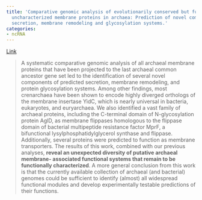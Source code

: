 ```yaml
---
title: 'Comparative genomic analysis of evolutionarily conserved but functionally
  uncharacterized membrane proteins in archaea: Prediction of novel components of
  secretion, membrane remodeling and glycosylation systems.'
categories:
- ncRNA
---
```

[Link](http://www.ncbi.nlm.nih.gov/pubmed/25583072)
<!--more-->

> A systematic comparative genomic analysis of all archaeal membrane proteins
that have been projected to the last archaeal common ancestor gene set led to
the identification of several novel components of predicted secretion,
membrane remodeling, and protein glycosylation systems. Among other findings,
most crenarchaea have been shown to encode highly diverged orthologs of the
membrane insertase YidC, which is nearly universal in bacteria, eukaryotes,
and euryarchaea. We also identified a vast family of archaeal proteins,
including the C-terminal domain of N-glycosylation protein AglD, as membrane
flippases homologous to the flippase domain of bacterial multipeptide
resistance factor MprF, a bifunctional lysylphosphatidylglycerol synthase and
flippase. Additionally, several proteins were predicted to function as
membrane transporters. The results of this work, combined with our previous
analyses, **reveal an unexpected diversity of putative archaeal membrane-
associated functional systems that remain to be functionally characterized**.
A more general conclusion from this work is that the currently available
collection of archaeal (and bacterial) genomes could be sufficient to identify
(almost) all widespread functional modules and develop experimentally testable
predictions of their functions.

